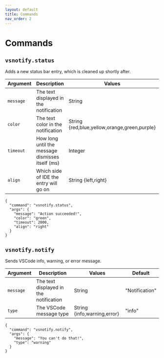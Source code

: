 ```yaml
---
layout: default
title: Commands
nav_order: 2
---
```

# Commands
## `vsnotify.status`
Adds a new status bar entry, which is cleaned up shortly after.

| Argument  | Description                                      | Values                                       | Default          |
| --------- | ------------------------------------------------ | -------------------------------------------- | ---------------- |
| `message` | The text displayed in the notification           | String                                       | "Notification"   |
| `color`   | The text color in the notification               | String {red,blue,yellow,orange,green,purple} | "green"          |
| `timeout` | How long until the message dismisses itself (ms) | Integer                                      | 5000 (5 seconds) |
| `align`   | Which side of IDE the entry will go on           | String {left,right}                          | "left"           |

```jsonc
{
  "command": "vsnotify.status",
  "args": {
    "message": "Action succeeded!",
    "color": "green",
    "timeout": 2000,
    "align": "right"
  }
}
```

## `vsnotify.notify`
Sends VSCode info, warning, or error message.

| Argument  | Description                            | Values                      | Default        |
| --------- | -------------------------------------- | --------------------------- | -------------- |
| `message` | The text displayed in the notification | String                      | "Notification" |
| `type`    | The VSCode message type                | String {info,warning,error} | "info"         |

```jsonc
{
  "command": "vsnotify.notify",
  "args": {
    "message": "You can't do that!",
    "type": "warning"
  }
}
```
